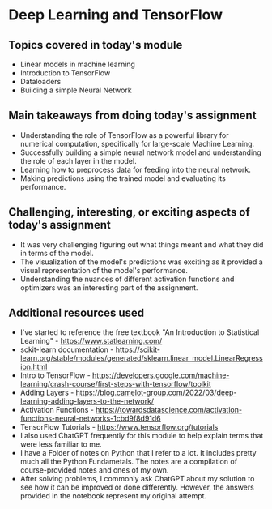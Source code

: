 # Deep Learning and TensorFlow

## Topics covered in today's module
* Linear models in machine learning
* Introduction to TensorFlow
* Dataloaders
* Building a simple Neural Network

## Main takeaways from doing today's assignment
* Understanding the role of TensorFlow as a powerful library for numerical computation, specifically for large-scale Machine Learning.
* Successfully building a simple neural network model and understanding the role of each layer in the model.
* Learning how to preprocess data for feeding into the neural network.
* Making predictions using the trained model and evaluating its performance.

## Challenging, interesting, or exciting aspects of today's assignment
* It was very challenging figuring out what things meant and what they did in terms of the model.
* The visualization of the model's predictions was exciting as it provided a visual representation of the model's performance.
* Understanding the nuances of different activation functions and optimizers was an interesting part of the assignment.


## Additional resources used 
* I've started to reference the free textbook "An Introduction to Statistical Learning" - https://www.statlearning.com/
* sckit-learn documentation - https://scikit-learn.org/stable/modules/generated/sklearn.linear_model.LinearRegression.html
* Intro to TensorFlow - https://developers.google.com/machine-learning/crash-course/first-steps-with-tensorflow/toolkit
* Adding Layers - https://blog.camelot-group.com/2022/03/deep-learning-adding-layers-to-the-network/
* Activation Functions - https://towardsdatascience.com/activation-functions-neural-networks-1cbd9f8d91d6
* TensorFlow Tutorials - https://www.tensorflow.org/tutorials
* I also used ChatGPT frequently for this module to help explain terms that were less familiar to me.
* I have a Folder of notes on Python that I refer to a lot. It includes pretty much all the Python Fundametals. The notes are a compilation of course-provided notes and ones of my own.
* After solving problems, I commonly ask ChatGPT about my solution to see how it can be improved or done differently. However, the answers provided in the notebook represent my original attempt.

